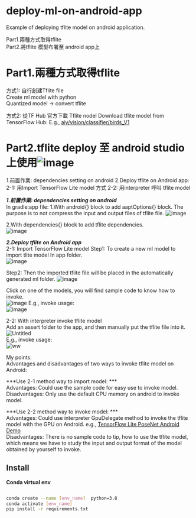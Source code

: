 # deploy-ml-on-android-app
Example of deploying tflite model on android application.

Part1.兩種方式取得tflite    
Part2.將tflite 模型布署至 android app上    

# Part1.兩種方式取得tflite 
方式1: 自行創建Tflite file   
  Create ml model with python   
  Quantized model -> convert tflite   

方式2: 從TF Hub 官方下載 Tflite nodel
  Download tflite model from TensorFlow Hub: E.g., [aiy/vision/classifier/birds_V1](https://tfhub.dev/google/lite-model/aiy/vision/classifier/birds_V1/3)   


# Part2.tflite deploy 至 android studio上使用![image](https://user-images.githubusercontent.com/19554347/167744174-4ba64076-fec3-4e1c-8f54-5e00861fffce.png)
1.前置作業: dependencies setting on android
2.Deploy tflite on Android app:
  2-1: 用Import TensorFlow Lite model 方式
  2-2: 用interpreter 呼叫 tflite model

***1.前置作業: dependencies setting on android***   
In gradle:app file:
1.With android{} block to add aaptOptions{} block. The purpose is to not compress the input and output files of tflite file.
![image](https://user-images.githubusercontent.com/19554347/167754536-9425d678-ccc0-42ad-8f16-21faa09801fa.png)   

2.With dependencies{} block to add tflite dependencies.   
![image](https://user-images.githubusercontent.com/19554347/167754733-c60f2e8c-c5ef-4e7d-9e81-7643ebd3da19.png)   

***2.Deploy tflite on Android app***   
2-1: Import TensorFlow Lite model
Step1: To create a new ml model to import tlite model In app folder.   
![image](https://user-images.githubusercontent.com/19554347/167755002-94d39cdd-7dde-446a-a3ed-261b6fc504fd.png)   

Step2: Then the imported tflite file will be placed in the automatically generated ml folder. 
![image](https://user-images.githubusercontent.com/19554347/167755361-7d096ce2-b72a-4a97-96f4-0a3cf65590a1.png)   

Click on one of the models, you will find sample code to know how to invoke.   
![image](https://user-images.githubusercontent.com/19554347/167756290-84f8fdc0-00f6-4dba-936a-5571fb8a6639.png)
E.g., invoke usage:   
![image](https://user-images.githubusercontent.com/19554347/167756364-addd8226-033c-4210-8e10-70924f8f5e31.png)

2-2: With interpreter invoke tflite model   
Add an assert folder to the app, and then manually put the tflite file into it.   
![Untitled](https://user-images.githubusercontent.com/19554347/167756527-b01ad3b5-10b6-433e-9002-ee35c61c090a.png)   
E.g., invoke usage:   
![ww](https://user-images.githubusercontent.com/19554347/167757452-5a15805f-9ba9-4fbf-a859-d9bb24be426a.png)   

My points:   
Advantages and disadvantages of two ways to invoke tflite model on Android:   

***Use 2-1 method way to import model: ***   
Advantages: Could use the sample code for easy use to invoke model.   
Disadvantages: Only use the default CPU memory on android to invoke model.   


***Use 2-2 method way to invoke model: ***   
Advantages: Could use interpreter GpuDelegate method to invoke the tflite model with the GPU on Android.  e.g., [TensorFlow Lite PoseNet Android Demo](https://github.com/tensorflow/examples/tree/master/lite/examples/posenet/android)   
Disadvantages: There is no sample code to tip, how to use the tflite model, which means we have to study the input and output format of the model obtained by yourself to invoke.










## Install     

**Conda virtual env**  
```bash

conda create --name [env_name]  python=3.8
conda activate [env_name]
pip install -r requirements.txt
```   
